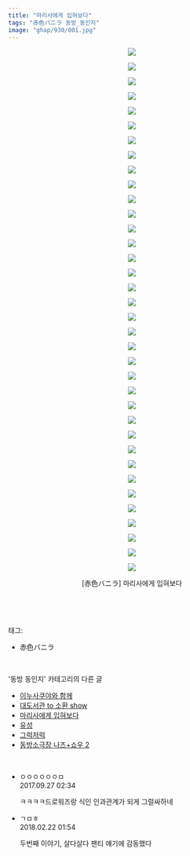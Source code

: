 ```yaml
---
title: "마리사에게 입혀보다"
tags: "赤色バニラ 동방_동인지"
image: "ghap/930/001.jpg"
---
```

<div class="article">
<p style="text-align: center; clear: none; float: none;"><img src="{{ site.nasurl }}/ghap/930/001.jpg"/></p>
<p style="text-align: center; clear: none; float: none;"><img src="{{ site.nasurl }}/ghap/930/002.jpg"/></p>
<p style="text-align: center; clear: none; float: none;"><img src="{{ site.nasurl }}/ghap/930/003.jpg"/></p>
<p style="text-align: center; clear: none; float: none;"><img src="{{ site.nasurl }}/ghap/930/004.jpg"/></p>
<p style="text-align: center; clear: none; float: none;"><img src="{{ site.nasurl }}/ghap/930/005.jpg"/></p>
<p style="text-align: center; clear: none; float: none;"><img src="{{ site.nasurl }}/ghap/930/006.jpg"/></p>
<p style="text-align: center; clear: none; float: none;"><img src="{{ site.nasurl }}/ghap/930/007.jpg"/></p>
<p style="text-align: center; clear: none; float: none;"><img src="{{ site.nasurl }}/ghap/930/008.jpg"/></p>
<p style="text-align: center; clear: none; float: none;"><img src="{{ site.nasurl }}/ghap/930/009.jpg"/></p>
<p style="text-align: center; clear: none; float: none;"><img src="{{ site.nasurl }}/ghap/930/010.jpg"/></p>
<p style="text-align: center; clear: none; float: none;"><img src="{{ site.nasurl }}/ghap/930/011.jpg"/></p>
<p style="text-align: center; clear: none; float: none;"><img src="{{ site.nasurl }}/ghap/930/012.jpg"/></p>
<p style="text-align: center; clear: none; float: none;"><img src="{{ site.nasurl }}/ghap/930/013.jpg"/></p>
<p style="text-align: center; clear: none; float: none;"><img src="{{ site.nasurl }}/ghap/930/014.jpg"/></p>
<p style="text-align: center; clear: none; float: none;"><img src="{{ site.nasurl }}/ghap/930/015.jpg"/></p>
<p style="text-align: center; clear: none; float: none;"><img src="{{ site.nasurl }}/ghap/930/016.jpg"/></p>
<p style="text-align: center; clear: none; float: none;"><img src="{{ site.nasurl }}/ghap/930/017.jpg"/></p>
<p style="text-align: center; clear: none; float: none;"><img src="{{ site.nasurl }}/ghap/930/018.jpg"/></p>
<p style="text-align: center; clear: none; float: none;"><img src="{{ site.nasurl }}/ghap/930/019.jpg"/></p>
<p style="text-align: center; clear: none; float: none;"><img src="{{ site.nasurl }}/ghap/930/020.jpg"/></p>
<p style="text-align: center; clear: none; float: none;"><img src="{{ site.nasurl }}/ghap/930/021.jpg"/></p>
<p style="text-align: center; clear: none; float: none;"><img src="{{ site.nasurl }}/ghap/930/022.jpg"/></p>
<p style="text-align: center; clear: none; float: none;"><img src="{{ site.nasurl }}/ghap/930/023.jpg"/></p>
<p style="text-align: center; clear: none; float: none;"><img src="{{ site.nasurl }}/ghap/930/024.jpg"/></p>
<p style="text-align: center; clear: none; float: none;"><img src="{{ site.nasurl }}/ghap/930/025.jpg"/></p>
<p style="text-align: center; clear: none; float: none;"><img src="{{ site.nasurl }}/ghap/930/026.jpg"/></p>
<p style="text-align: center; clear: none; float: none;"><img src="{{ site.nasurl }}/ghap/930/027.jpg"/></p>
<p style="text-align: center; clear: none; float: none;"><img src="{{ site.nasurl }}/ghap/930/028.jpg"/></p>
<p style="text-align: center; clear: none; float: none;"><img src="{{ site.nasurl }}/ghap/930/029.jpg"/></p>
<p style="text-align: center; clear: none; float: none;"><img src="{{ site.nasurl }}/ghap/930/030.jpg"/></p>
<p style="text-align: center; clear: none; float: none;"><img src="{{ site.nasurl }}/ghap/930/031.jpg"/></p>
<p style="text-align: center; clear: none; float: none;"><img src="{{ site.nasurl }}/ghap/930/032.jpg"/></p>
<p style="text-align: center; clear: none; float: none;"><img src="{{ site.nasurl }}/ghap/930/033.jpg"/></p>
<p style="text-align: center; clear: none; float: none;"><img src="{{ site.nasurl }}/ghap/930/034.jpg"/></p>
<p style="text-align: center; clear: none; float: none;"><img src="{{ site.nasurl }}/ghap/930/035.jpg"/></p>
<p style="text-align: center; clear: none; float: none;"><img src="{{ site.nasurl }}/ghap/930/036.jpg"/></p>
<p style="text-align: center; clear: none; float: none;">[赤色バニラ] 마리사에게 입혀보다</p>
<p><br/></p>
</div><br/>
<div class="tagTrail">
<p>태그: </p>
<ul>
<li>赤色バニラ</li>
</ul>
</div><br/>
<div class="another">
<p>'동방 동인지' 카테고리의 다른 글</p>
<ul>
<li><a href="/2016-07-19-ghap_932">이누사쿠야와 함께</a></li>
<li><a href="/2016-07-19-ghap_931">대도서관 to 소환 show</a></li>
<li><a href="/2016-07-19-ghap_930">마리사에게 입혀보다</a></li>
<li><a href="/2016-07-19-ghap_929">유성</a></li>
<li><a href="/2016-07-19-ghap_928">그럭저럭</a></li>
<li><a href="/2016-07-19-ghap_927">동방소극장 나즈+쇼우 2</a></li>
</ul>
</div><br/>
<div class="cb_module cb_fluid">
<div class="cb_wrt cb_profile">
<div class="comment">
<ul>
<li class="cb_thumb_off" id="comment15091327">
<div class="cb_comment_area">
<div class="cb_info_area">
<div class="cb_section">
<span class="cb_nick_name">ㅇㅇㅇㅇㅇㅇㅁ</span>
</div>
<div class="cb_section">
<span class="cb_date">2017.09.27 02:34 </span>
</div>
</div>
<div class="cb_dsc_comment">
<p class="cb_dsc">
											ㅋㅋㅋㅋ드로워즈랑 식인 인과관계가 되게 그럴싸하네
										</p>
</div>
</div></li>
<li class="cb_thumb_off" id="comment15203983">
<div class="cb_comment_area">
<div class="cb_info_area">
<div class="cb_section">
<span class="cb_nick_name">ㄱㅁㅎ</span>
</div>
<div class="cb_section">
<span class="cb_date">2018.02.22 01:54 </span>
</div>
</div>
<div class="cb_dsc_comment">
<p class="cb_dsc">
											두번째 이야기, 살다살다 팬티 얘기에 감동했다
										</p>
</div>
</div></li>
</ul>
</div>
</div><!-- commentList close -->
</div><br/>
